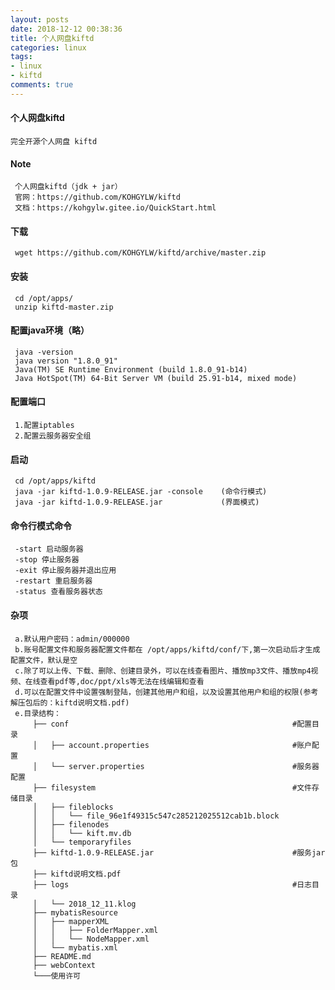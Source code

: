 ```yaml
---
layout: posts
date: 2018-12-12 00:38:36
title: 个人网盘kiftd
categories: linux
tags: 
- linux
- kiftd
comments: true
---
```




#### 个人网盘kiftd
    完全开源个人网盘 kiftd

#### Note
     个人网盘kiftd（jdk + jar）
     官网：https://github.com/KOHGYLW/kiftd
     文档：https://kohgylw.gitee.io/QuickStart.html
     
#### 下载
     wget https://github.com/KOHGYLW/kiftd/archive/master.zip
     
#### 安装
     cd /opt/apps/
     unzip kiftd-master.zip
     
#### 配置java环境（略）
     java -version
     java version "1.8.0_91"
     Java(TM) SE Runtime Environment (build 1.8.0_91-b14)
     Java HotSpot(TM) 64-Bit Server VM (build 25.91-b14, mixed mode)
     
#### 配置端口
     1.配置iptables
     2.配置云服务器安全组
     
####  启动
     cd /opt/apps/kiftd
     java -jar kiftd-1.0.9-RELEASE.jar -console    (命令行模式)
     java -jar kiftd-1.0.9-RELEASE.jar             (界面模式)

#### 命令行模式命令
     -start 启动服务器
     -stop 停止服务器
     -exit 停止服务器并退出应用
     -restart 重启服务器
     -status 查看服务器状态
     
#### 杂项
     a.默认用户密码：admin/000000
     b.账号配置文件和服务器配置文件都在 /opt/apps/kiftd/conf/下,第一次启动后才生成配置文件，默认是空
     c.除了可以上传、下载、删除、创建目录外，可以在线查看图片、播放mp3文件、播放mp4视频、在线查看pdf等,doc/ppt/xls等无法在线编辑和查看
     d.可以在配置文件中设置强制登陆，创建其他用户和组，以及设置其他用户和组的权限(参考解压包后的：kiftd说明文档.pdf)
     e.目录结构：
         ├── conf                                                  #配置目录
         │   ├── account.properties                                #账户配置
         │   └── server.properties                                 #服务器配置
         ├── filesystem                                            #文件存储目录
         │   ├── fileblocks
         │   │   └── file_96e1f49315c547c285212025512cab1b.block
         │   ├── filenodes
         │   │   └── kift.mv.db
         │   └── temporaryfiles
         ├── kiftd-1.0.9-RELEASE.jar                               #服务jar包
         ├── kiftd说明文档.pdf
         ├── logs                                                  #日志目录
         │   └── 2018_12_11.klog
         ├── mybatisResource
         │   ├── mapperXML
         │   │   ├── FolderMapper.xml
         │   │   └── NodeMapper.xml
         │   └── mybatis.xml
         ├── README.md
         ├── webContext
         └───使用许可




     
     

